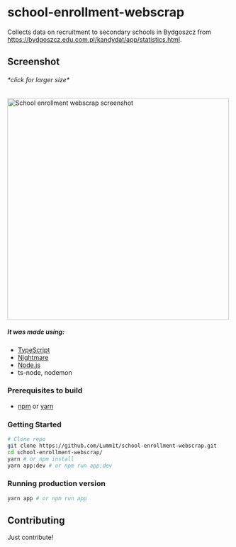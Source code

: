 # school-enrollment-webscrap

Collects data on recruitment to secondary schools in Bydgoszcz from https://bydgoszcz.edu.com.pl/kandydat/app/statistics.html.

## Screenshot

###### \*click for larger size\*

[<img width="500" src="https://i.imgur.com/ycKYJOd.png" alt="School enrollment webscrap screenshot">](https://i.imgur.com/ycKYJOd.png)

##### It was made using:

- [TypeScript](https://www.typescriptlang.org/)
- [Nightmare](https://github.com/segmentio/nightmare)
- [Node.js](https://nodejs.org/en/)
- ts-node, nodemon

### Prerequisites to build

- [npm](https://www.npmjs.com/) or [yarn](https://yarnpkg.com/lang/en/)

### Getting Started

```bash
# Clone repo
git clone https://github.com/Lumm1t/school-enrollment-webscrap.git
cd school-enrollment-webscrap/
yarn # or npm install
yarn app:dev # or npm run app:dev
```

### Running production version

```bash
yarn app # or npm run app
```

## Contributing

Just contribute!